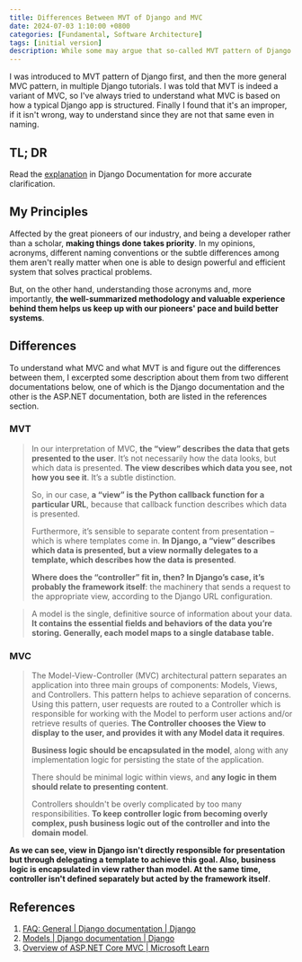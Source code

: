 ```yaml
---
title: Differences Between MVT of Django and MVC
date: 2024-07-03 1:10:00 +0800
categories: [Fundamental, Software Architecture]
tags: [initial version]
description: While some may argue that so-called MVT pattern of Django is indeed a variant of MVC pattern, differences do exist between the two patterns. 
---
```


I was introduced to MVT pattern of Django first, and then the more general MVC pattern, in multiple Django tutorials. I was told that MVT is indeed a variant of MVC, so I've always tried to understand what MVC is based on how a typical Django app is structured. Finally I found that it's an improper, if it isn't wrong, way to understand since they are not that same even in naming. 

## TL; DR

Read the [explanation](https://docs.djangoproject.com/en/5.0/faq/general/#django-appears-to-be-a-mvc-framework-but-you-call-the-controller-the-view-and-the-view-the-template-how-come-you-don-t-use-the-standard-names) in Django Documentation for more accurate clarification. 

## My Principles 

Affected by the great pioneers of our industry, and being a developer rather than a scholar, **making things done takes priority**. In my opinions, acronyms, different naming conventions or the subtle differences among them aren't really matter when one is able to design powerful and efficient system that solves practical problems. 

But, on the other hand, understanding those acronyms and, more importantly, **the well-summarized methodology and valuable experience behind them helps us keep up with our pioneers' pace and build better systems**. 

## Differences

To understand what MVC and what MVT is and figure out the differences between them, I excerpted some description about them from two different documentations below, one of which is the Django documentation and the other is the ASP.NET documentation, both are listed in the references section. 

### MVT

> In our interpretation of MVC, **the “view” describes the data that gets presented to the user**. It’s not necessarily how the data looks, but which data is presented. **The view describes which data you see, not how you see it**. It’s a subtle distinction.
>
> So, in our case, **a “view” is the Python callback function for a particular URL**, because that callback function describes which data is presented.
>
> Furthermore, it’s sensible to separate content from presentation – which is where templates come in. **In Django, a “view” describes which data is presented, but a view normally delegates to a template, which describes how the data is presented**.
>
> **Where does the “controller” fit in, then? In Django’s case, it’s probably the framework itself**: the machinery that sends a request to the appropriate view, according to the Django URL configuration.

> A model is the single, definitive source of information about your data. **It contains the essential fields and behaviors of the data you’re storing. Generally, each model maps to a single database table.**

### MVC

> The Model-View-Controller (MVC) architectural pattern separates an application into three main groups of components: Models, Views, and Controllers. This pattern helps to achieve separation of concerns. Using this pattern, user requests are routed to a Controller which is responsible for working with the Model to perform user actions and/or retrieve results of queries. **The Controller chooses the View to display to the user, and provides it with any Model data it requires**.
>
> **Business logic should be encapsulated in the model**, along with any implementation logic for persisting the state of the application.
>
> There should be minimal logic within views, and **any logic in them should relate to presenting content**.
>
> Controllers shouldn't be overly complicated by too many responsibilities. **To keep controller logic from becoming overly complex, push business logic out of the controller and into the domain model**.

**As we can see, view in Django isn't directly responsible for presentation but through delegating a template to achieve this goal. Also, business logic is encapsulated in view rather than model. At the same time, controller isn't defined separately but acted by the framework itself**. 

## References

1. [FAQ: General | Django documentation | Django](https://docs.djangoproject.com/en/5.0/faq/general/#django-appears-to-be-a-mvc-framework-but-you-call-the-controller-the-view-and-the-view-the-template-how-come-you-don-t-use-the-standard-names)
2. [Models | Django documentation | Django](https://docs.djangoproject.com/en/5.0/topics/db/models/)
3. [Overview of ASP.NET Core MVC | Microsoft Learn](https://learn.microsoft.com/en-us/aspnet/core/mvc/overview?view=aspnetcore-8.0)


